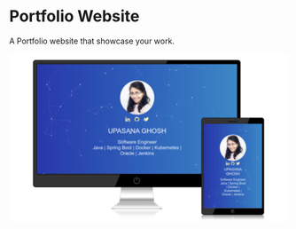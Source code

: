 # Portfolio Website

A Portfolio website that showcase your work.

<kbd>![Portfolio Preview](https://github.com/upasana05ghosh/upasana05ghosh.github.io/blob/master/vendors/img/Portfolio-preview.png)</kbd>
